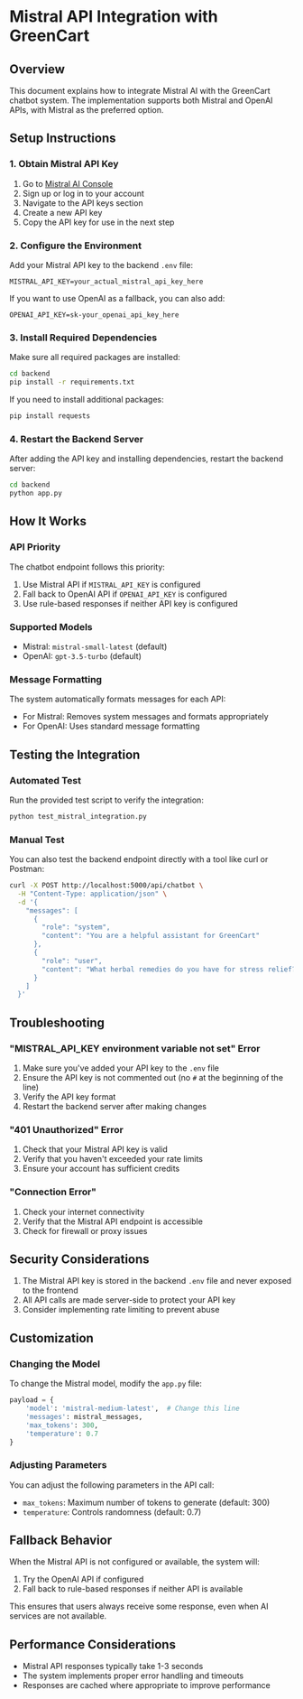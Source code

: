 # Mistral API Integration with GreenCart

## Overview
This document explains how to integrate Mistral AI with the GreenCart chatbot system. The implementation supports both Mistral and OpenAI APIs, with Mistral as the preferred option.

## Setup Instructions

### 1. Obtain Mistral API Key
1. Go to [Mistral AI Console](https://console.mistral.ai/)
2. Sign up or log in to your account
3. Navigate to the API keys section
4. Create a new API key
5. Copy the API key for use in the next step

### 2. Configure the Environment
Add your Mistral API key to the backend `.env` file:

```env
MISTRAL_API_KEY=your_actual_mistral_api_key_here
```

If you want to use OpenAI as a fallback, you can also add:

```env
OPENAI_API_KEY=sk-your_openai_api_key_here
```

### 3. Install Required Dependencies
Make sure all required packages are installed:

```bash
cd backend
pip install -r requirements.txt
```

If you need to install additional packages:

```bash
pip install requests
```

### 4. Restart the Backend Server
After adding the API key and installing dependencies, restart the backend server:

```bash
cd backend
python app.py
```

## How It Works

### API Priority
The chatbot endpoint follows this priority:
1. Use Mistral API if `MISTRAL_API_KEY` is configured
2. Fall back to OpenAI API if `OPENAI_API_KEY` is configured
3. Use rule-based responses if neither API key is configured

### Supported Models
- Mistral: `mistral-small-latest` (default)
- OpenAI: `gpt-3.5-turbo` (default)

### Message Formatting
The system automatically formats messages for each API:
- For Mistral: Removes system messages and formats appropriately
- For OpenAI: Uses standard message formatting

## Testing the Integration

### Automated Test
Run the provided test script to verify the integration:

```bash
python test_mistral_integration.py
```

### Manual Test
You can also test the backend endpoint directly with a tool like curl or Postman:

```bash
curl -X POST http://localhost:5000/api/chatbot \
  -H "Content-Type: application/json" \
  -d '{
    "messages": [
      {
        "role": "system",
        "content": "You are a helpful assistant for GreenCart"
      },
      {
        "role": "user",
        "content": "What herbal remedies do you have for stress relief?"
      }
    ]
  }'
```

## Troubleshooting

### "MISTRAL_API_KEY environment variable not set" Error
1. Make sure you've added your API key to the `.env` file
2. Ensure the API key is not commented out (no `#` at the beginning of the line)
3. Verify the API key format
4. Restart the backend server after making changes

### "401 Unauthorized" Error
1. Check that your Mistral API key is valid
2. Verify that you haven't exceeded your rate limits
3. Ensure your account has sufficient credits

### "Connection Error"
1. Check your internet connectivity
2. Verify that the Mistral API endpoint is accessible
3. Check for firewall or proxy issues

## Security Considerations
1. The Mistral API key is stored in the backend `.env` file and never exposed to the frontend
2. All API calls are made server-side to protect your API key
3. Consider implementing rate limiting to prevent abuse

## Customization

### Changing the Model
To change the Mistral model, modify the `app.py` file:

```python
payload = {
    'model': 'mistral-medium-latest',  # Change this line
    'messages': mistral_messages,
    'max_tokens': 300,
    'temperature': 0.7
}
```

### Adjusting Parameters
You can adjust the following parameters in the API call:
- `max_tokens`: Maximum number of tokens to generate (default: 300)
- `temperature`: Controls randomness (default: 0.7)

## Fallback Behavior
When the Mistral API is not configured or available, the system will:
1. Try the OpenAI API if configured
2. Fall back to rule-based responses if neither API is available

This ensures that users always receive some response, even when AI services are not available.

## Performance Considerations
- Mistral API responses typically take 1-3 seconds
- The system implements proper error handling and timeouts
- Responses are cached where appropriate to improve performance